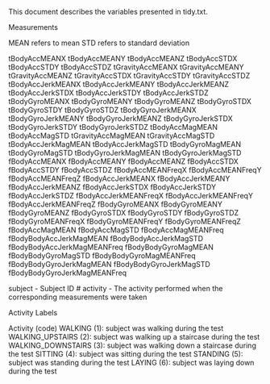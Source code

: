 
This document describes the variables presented in tidy.txt.

Measurements

MEAN refers to mean
STD refers to standard deviation

tBodyAccMEANX
tBodyAccMEANY
tBodyAccMEANZ
tBodyAccSTDX
tBodyAccSTDY
tBodyAccSTDZ
tGravityAccMEANX
tGravityAccMEANY
tGravityAccMEANZ
tGravityAccSTDX
tGravityAccSTDY
tGravityAccSTDZ
tBodyAccJerkMEANX
tBodyAccJerkMEANY
tBodyAccJerkMEANZ
tBodyAccJerkSTDX
tBodyAccJerkSTDY
tBodyAccJerkSTDZ
tBodyGyroMEANX
tBodyGyroMEANY
tBodyGyroMEANZ
tBodyGyroSTDX
tBodyGyroSTDY
tBodyGyroSTDZ
tBodyGyroJerkMEANX
tBodyGyroJerkMEANY
tBodyGyroJerkMEANZ
tBodyGyroJerkSTDX
tBodyGyroJerkSTDY
tBodyGyroJerkSTDZ
tBodyAccMagMEAN
tBodyAccMagSTD
tGravityAccMagMEAN
tGravityAccMagSTD
tBodyAccJerkMagMEAN
tBodyAccJerkMagSTD
tBodyGyroMagMEAN
tBodyGyroMagSTD
tBodyGyroJerkMagMEAN
tBodyGyroJerkMagSTD
fBodyAccMEANX
fBodyAccMEANY
fBodyAccMEANZ
fBodyAccSTDX
fBodyAccSTDY
fBodyAccSTDZ
fBodyAccMEANFreqX
fBodyAccMEANFreqY
fBodyAccMEANFreqZ
fBodyAccJerkMEANX
fBodyAccJerkMEANY
fBodyAccJerkMEANZ
fBodyAccJerkSTDX
fBodyAccJerkSTDY
fBodyAccJerkSTDZ
fBodyAccJerkMEANFreqX
fBodyAccJerkMEANFreqY
fBodyAccJerkMEANFreqZ
fBodyGyroMEANX
fBodyGyroMEANY
fBodyGyroMEANZ
fBodyGyroSTDX
fBodyGyroSTDY
fBodyGyroSTDZ
fBodyGyroMEANFreqX
fBodyGyroMEANFreqY
fBodyGyroMEANFreqZ
fBodyAccMagMEAN
fBodyAccMagSTD
fBodyAccMagMEANFreq
fBodyBodyAccJerkMagMEAN
fBodyBodyAccJerkMagSTD
fBodyBodyAccJerkMagMEANFreq
fBodyBodyGyroMagMEAN
fBodyBodyGyroMagSTD
fBodyBodyGyroMagMEANFreq
fBodyBodyGyroJerkMagMEAN
fBodyBodyGyroJerkMagSTD
fBodyBodyGyroJerkMagMEANFreq

subject - Subject ID #
activity - The activity performed when the corresponding measurements were taken

Activity Labels

Activity (code)
WALKING (1): subject was walking during the test
WALKING_UPSTAIRS (2): subject was walking up a staircase during the test
WALKING_DOWNSTAIRS (3): subject was walking down a staircase during the test
SITTING (4): subject was sitting during the test
STANDING (5): subject was standing during the test
LAYING (6): subject was laying down during the test
